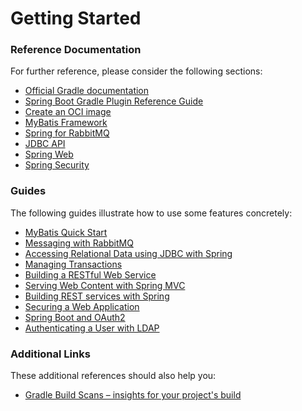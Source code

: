 # Getting Started

### Reference Documentation

For further reference, please consider the following sections:

* [Official Gradle documentation](https://docs.gradle.org)
* [Spring Boot Gradle Plugin Reference Guide](https://docs.spring.io/spring-boot/docs/3.0.0-M4/gradle-plugin/reference/html/)
* [Create an OCI image](https://docs.spring.io/spring-boot/docs/3.0.0-M4/gradle-plugin/reference/html/#build-image)
* [MyBatis Framework](https://mybatis.org/spring-boot-starter/mybatis-spring-boot-autoconfigure/)
* [Spring for RabbitMQ](https://docs.spring.io/spring-boot/docs/3.0.0-M4/reference/htmlsingle/#messaging.amqp)
* [JDBC API](https://docs.spring.io/spring-boot/docs/3.0.0-M4/reference/htmlsingle/#data.sql)
* [Spring Web](https://docs.spring.io/spring-boot/docs/3.0.0-M4/reference/htmlsingle/#web)
* [Spring Security](https://docs.spring.io/spring-boot/docs/3.0.0-M4/reference/htmlsingle/#web.security)

### Guides

The following guides illustrate how to use some features concretely:

* [MyBatis Quick Start](https://github.com/mybatis/spring-boot-starter/wiki/Quick-Start)
* [Messaging with RabbitMQ](https://spring.io/guides/gs/messaging-rabbitmq/)
* [Accessing Relational Data using JDBC with Spring](https://spring.io/guides/gs/relational-data-access/)
* [Managing Transactions](https://spring.io/guides/gs/managing-transactions/)
* [Building a RESTful Web Service](https://spring.io/guides/gs/rest-service/)
* [Serving Web Content with Spring MVC](https://spring.io/guides/gs/serving-web-content/)
* [Building REST services with Spring](https://spring.io/guides/tutorials/rest/)
* [Securing a Web Application](https://spring.io/guides/gs/securing-web/)
* [Spring Boot and OAuth2](https://spring.io/guides/tutorials/spring-boot-oauth2/)
* [Authenticating a User with LDAP](https://spring.io/guides/gs/authenticating-ldap/)

### Additional Links

These additional references should also help you:

* [Gradle Build Scans – insights for your project's build](https://scans.gradle.com#gradle)

